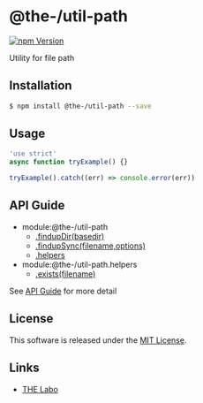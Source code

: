 @the-/util-path
==========

<!---
This file is generated by @the-/templates. Do not update manually.
--->

<!-- Badge Start -->
<a name="badges"></a>

[![npm Version][bd_npm_shield_url]][bd_npm_url]

[bd_repo_url]: https://github.com/the-labo/the
[bd_npm_url]: http://www.npmjs.org/package/@the-/util-path
[bd_npm_shield_url]: http://img.shields.io/npm/v/@the-/util-path.svg?style=flat

<!-- Badge End -->


<!-- Description Start -->
<a name="description"></a>

Utility for file path

<!-- Description End -->


<!-- Overview Start -->
<a name="overview"></a>




<!-- Overview End -->


<!-- Sections Start -->
<a name="sections"></a>

<!-- Section from "doc/readme/01.Installation.md.hbs" Start -->

<a name="section-doc-readme-01-installation-md"></a>

Installation
-----

```bash
$ npm install @the-/util-path --save
```


<!-- Section from "doc/readme/01.Installation.md.hbs" End -->

<!-- Section from "doc/readme/02.Usage.md.hbs" Start -->

<a name="section-doc-readme-02-usage-md"></a>

Usage
---------

```javascript
'use strict'
async function tryExample() {}

tryExample().catch((err) => console.error(err))

```


<!-- Section from "doc/readme/02.Usage.md.hbs" End -->


<!-- Sections Start -->

<a name="api"></a>

## API Guide


- module:@the-/util-path
  - [.findupDir(basedir)](./doc/api/api.md#module_@the-/util-path.findupDir)
  - [.findupSync(filename,options)](./doc/api/api.md#module_@the-/util-path.findupSync)
  - [.helpers](./doc/api/api.md#module_@the-/util-path.helpers)
- module:@the-/util-path.helpers
  - [.exists(filename)](./doc/api/api.md#module_@the-/util-path.helpers.exists)

See [API Guide](./doc/api/api.md) for more detail


<!-- LICENSE Start -->
<a name="license"></a>

License
-------
This software is released under the [MIT License](https://github.com/the-labo/the/blob/master/LICENSE).

<!-- LICENSE End -->


<!-- Links Start -->
<a name="links"></a>

Links
------

+ [THE Labo][the_labo_url]

[the_labo_url]: https://github.com/the-labo

<!-- Links End -->

